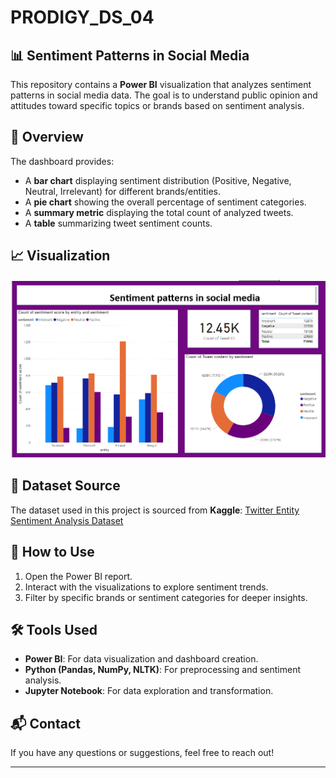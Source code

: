
# PRODIGY_DS_04

## 📊 Sentiment Patterns in Social Media

This repository contains a **Power BI** visualization that analyzes sentiment patterns in social media data. The goal is to understand public opinion and attitudes toward specific topics or brands based on sentiment analysis.

## 📌 Overview

The dashboard provides:
- A **bar chart** displaying sentiment distribution (Positive, Negative, Neutral, Irrelevant) for different brands/entities.
- A **pie chart** showing the overall percentage of sentiment categories.
- A **summary metric** displaying the total count of analyzed tweets.
- A **table** summarizing tweet sentiment counts.

## 📈 Visualization

![Sentiment Analysis Dashboard](https://github.com/harshasree2809/PRODIGY_DS_04/blob/main/Task-04.PNG)

## 🔗 Dataset Source
The dataset used in this project is sourced from **Kaggle**:
[Twitter Entity Sentiment Analysis Dataset](https://www.kaggle.com/datasets/jp797498e/twitter-entity-sentiment-analysis)

## 🚀 How to Use
1. Open the Power BI report.
2. Interact with the visualizations to explore sentiment trends.
3. Filter by specific brands or sentiment categories for deeper insights.

## 🛠️ Tools Used
- **Power BI**: For data visualization and dashboard creation.
- **Python (Pandas, NumPy, NLTK)**: For preprocessing and sentiment analysis.
- **Jupyter Notebook**: For data exploration and transformation.

## 📬 Contact
If you have any questions or suggestions, feel free to reach out!

---
```

